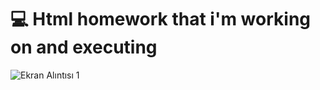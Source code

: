 # 💻 Html homework that i'm working on and executing
![Ekran Alıntısı 1](https://user-images.githubusercontent.com/109678256/220130301-d4921408-ac5e-401c-9edc-7f85bf96e038.PNG)

